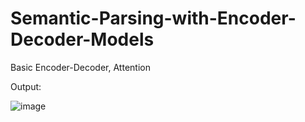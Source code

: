 # Semantic-Parsing-with-Encoder-Decoder-Models
Basic Encoder-Decoder, Attention

Output:

![image](https://user-images.githubusercontent.com/43212302/175288000-9d14f18a-af56-40e8-92f6-cf5c56fc2311.png)
